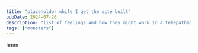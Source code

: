 ```yaml
---
title: "placeholder while I get the site built"
pubDate: 2024-07-26
description: "list of feelings and how they might work in a telepathic world"
tags: ["monsters"]
---
```


hmm
